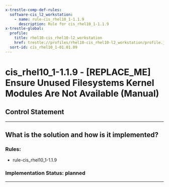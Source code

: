 ```yaml
---
x-trestle-comp-def-rules:
  software-cis_l2_workstation:
    - name: rule-cis_rhel10_1-1.1.9
      description: Rule for cis_rhel10_1-1.1.9
x-trestle-global:
  profile:
    title: rhel10-cis_rhel10-l2_workstation
    href: trestle://profiles/rhel10-cis_rhel10-l2_workstation/profile.json
  sort-id: cis_rhel10_1-01.01.09
---
```


# cis_rhel10_1-1.1.9 - \[REPLACE_ME\] Ensure Unused Filesystems Kernel Modules Are Not Available (Manual)

## Control Statement

______________________________________________________________________

## What is the solution and how is it implemented?

<!-- For implementation status enter one of: implemented, partial, planned, alternative, not-applicable -->

<!-- Note that the list of rules under ### Rules: is read-only and changes will not be captured after assembly to JSON -->

<!-- Add control implementation description here for control: cis_rhel10_1-1.1.9 -->

### Rules:

  - rule-cis_rhel10_1-1.1.9

### Implementation Status: planned

______________________________________________________________________
